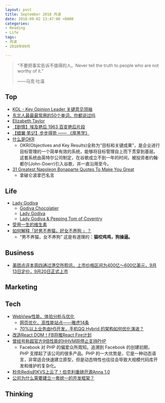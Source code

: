 ```yaml
---
layout: post
title: September 2018 月读
date: 2018-09-02 13:47:00 +0800
categories:
- Reading
- Life
tags:
- 月读
- 2018年09月

---
```


<blockquote class="blockquote-center">
<p>“不要把事实告诉不值得的人。Never tell the truth to people who are not worthy of it.”</p>
<p>——马克·吐温</p>
</blockquote>

## Top

- [KOL - Key Opinion Leader 关键意见领袖](https://zh.wikipedia.org/wiki/KOL)
- [东北人最最最常用的50个单词，你都说过吗](http://www.sohu.com/a/55864594_351212)
- [Elizabeth Taylor](https://en.wikipedia.org/wiki/Elizabeth_Taylor)
- [【剧情】埃及艳后 1963 百变艳后片段](https://www.bilibili.com/video/av10412578/)
- [【蜡翼·笔记】步步得势 —— 《厚黑学》](https://book.douban.com/review/5673465/)
- [什么是OKR](https://wiki.mbalib.com/wiki/OKR)
	- OKR(Objectives and Key Results)全称为“目标和关键成果”，是企业进行目标管理的一个简单有效的系统，能够将目标管理自上而下贯穿到基层。这套系统由英特尔公司制定，在谷歌成立不到一年的时间，被投资者约翰·都尔(John-Doerr)引入谷歌，并一直沿用至今。
- [31 Greatest Napoleon Bonaparte Quotes To Make You Great](https://motivationgrid.com/rihanna-quotes/)
	- 拿破仑波拿巴名言



## Life

- [Lady Godiva](https://en.wikipedia.org/wiki/Lady_Godiva)
	- [Godiva Chocolatier](https://en.wikipedia.org/wiki/Godiva_Chocolatier)
	- [Lady Godiva](https://imgcop.com/img/Godiva-Meaning-18218266/)
	- [Lady Godiva & Peeping Tom of Coventry](https://www.youtube.com/watch?v=uJ15ohDAss4)
- [受用一生的维生素](http://lwqs1789.blog.163.com/blog/static/126731385201331685025539/)
- [如何解释「好男不养猫，好女不养狗 」？](https://www.zhihu.com/question/20583660)
	- “男不养猫，女不养狗” 这是有道理的：**猫咬鸡鸡，狗操逼。**


## Business

- [美团点评本周四通过港交所聆讯，上市价格区间为400亿～600亿美元，9月13日定价，9月20日正式上市](https://36kr.com/p/5149021.html)


## Marketing



## Tech

- [WebView性能、体验分析与优化](https://tech.meituan.com/WebViewPerf.html)
	- [网页优化、高性能站点——雅虎14条](https://stevesouders.com/hpws/rules.php)
	- [70%以上业务由H5开发，手机QQ Hybrid 的架构如何优化演进？](https://mp.weixin.qq.com/s/evzDnTsHrAr2b9jcevwBzA)
- [改造React DOM！FB将推React Fire计划](http://www.infoq.com/cn/news/2018/09/fb-reform-reactdom-react-fire)
- [曾经号称超官方9倍性能的HHVM将停止支持PHP](https://mp.weixin.qq.com/s?__biz=MzIwMzg1ODcwMw==&mid=2247488466&idx=1&sn=20d5e4aa345e1a48c1e3677f8843fe30)
	- Facebook 对 PHP 的偏爱众所周知。追溯到 Facebook 的创建初期，PHP 支撑起了该公司的很多产品。PHP 的一大优势是，它是一种动态语言，非常适合快速建立原型，但是动态特性也往往会导致大规模代码库开发和维护的复杂化。
- [秒杀Redis的KVS上云了！伯克利重磅开源Anna 1.0](https://mp.weixin.qq.com/s?__biz=MzU1NDA4NjU2MA==&mid=2247492605&idx=1&sn=8e209f02a40b376f9cfa53058322243b)
- [公司为什么需要建立一套统一的开发框架？](https://mp.weixin.qq.com/s?__biz=MzIwMzg1ODcwMw==&mid=2247488436&idx=1&sn=b22a02c590ea1b2e85ece70ff0ee2d1e)

## Thinking

